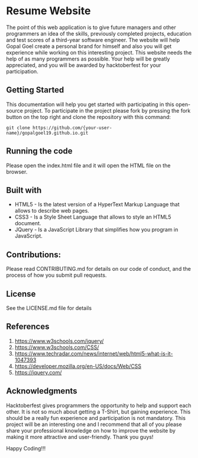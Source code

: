 
Resume Website
=

The point of this web application is to give future managers and other programmers an idea of the skills,
previously completed projects, education and test scores of a third-year software engineer. 
The website will help Gopal Goel create a personal brand for himself and also you will get experience while 
working on this interesting project. This website needs the help of as many programmers as possible. 
Your help will be greatly appreciated, and you will be awarded by hacktoberfest for your participation.

Getting Started
-
This documentation will help you get started with participating in this open-source project.
To participate in the project please fork by pressing the fork button on the top right and clone the 
repository with this command:  
        
    git clone https://github.com/{your-user-name}/gopalgoel19.github.io.git

Running the code
-
Please open the index.html file and it will open the HTML file on the browser.

Built with
-
* HTML5 - Is the latest version of a HyperText Markup Language that allows to describe web pages.  
* CSS3 - Is a Style Sheet Language that allows to style an HTML5 document.  
* JQuery - Is a JavaScript Library that simplifies how you program in JavaScript.  

Contributions:
-
Please read CONTRIBUTING.md for details on our code of conduct, and the process of how you submit pull requests.

License
-
See the LICENSE.md file for details

References
-
1. https://www.w3schools.com/jquery/  
2. https://www.w3schools.com/CSS/  
3. https://www.techradar.com/news/internet/web/html5-what-is-it-1047393  
4. https://developer.mozilla.org/en-US/docs/Web/CSS  
5. https://jquery.com/  

Acknowledgments
-
Hacktoberfest gives programmers the opportunity to help and support each other. It is not so much about getting a T-Shirt,
but gaining experience. This should be a really fun experience and participation is not mandatory. This project will be an interesting one and I recommend that all of you please share your professional knowledge on how to improve the website by making it more attractive and user-friendly. Thank you guys!

Happy Coding!!!
